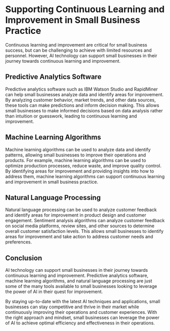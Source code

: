 Supporting Continuous Learning and Improvement in Small Business Practice
=======================================================================================================================================

Continuous learning and improvement are critical for small business success, but can be challenging to achieve with limited resources and personnel. However, AI technology can support small businesses in their journey towards continuous learning and improvement.

Predictive Analytics Software
-----------------------------

Predictive analytics software such as IBM Watson Studio and RapidMiner can help small businesses analyze data and identify areas for improvement. By analyzing customer behavior, market trends, and other data sources, these tools can make predictions and inform decision making. This allows small businesses to make informed decisions based on data analysis rather than intuition or guesswork, leading to continuous learning and improvement.

Machine Learning Algorithms
---------------------------

Machine learning algorithms can be used to analyze data and identify patterns, allowing small businesses to improve their operations and products. For example, machine learning algorithms can be used to optimize production processes, reduce waste, and improve quality control. By identifying areas for improvement and providing insights into how to address them, machine learning algorithms can support continuous learning and improvement in small business practice.

Natural Language Processing
---------------------------

Natural language processing can be used to analyze customer feedback and identify areas for improvement in product design and customer engagement. Sentiment analysis algorithms can analyze customer feedback on social media platforms, review sites, and other sources to determine overall customer satisfaction levels. This allows small businesses to identify areas for improvement and take action to address customer needs and preferences.

Conclusion
----------

AI technology can support small businesses in their journey towards continuous learning and improvement. Predictive analytics software, machine learning algorithms, and natural language processing are just some of the many tools available to small businesses looking to leverage the power of AI in their quest for improvement.

By staying up-to-date with the latest AI techniques and applications, small businesses can stay competitive and thrive in their market while continuously improving their operations and customer experiences. With the right approach and mindset, small businesses can leverage the power of AI to achieve optimal efficiency and effectiveness in their operations.
